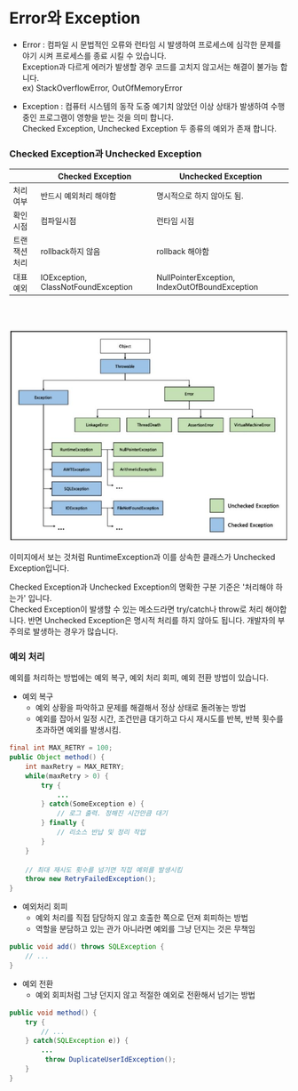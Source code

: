 # Error와 Exception

- Error : 컴파일 시 문법적인 오류와 런타임 시 발생하여 프로세스에 심각한 문제를 야기 시켜 프로세스를 종료 시킬 수 있습니다.  
Exception과 다르게 에러가 발생할 경우 코드를 고치지 않고서는 해결이 불가능 합니다.  
ex) StackOverflowError, OutOfMemoryError

- Exception : 컴퓨터 시스템의 동작 도중 예기치 않았던 이상 상태가 발생하여 수행 중인 프로그램이 영향을 받는 것을 의미 합니다.  
Checked Exception, Unchecked Exception 두 종류의 예외가 존재 합니다.  

### Checked Exception과 Unchecked Exception
||Checked Exception|Unchecked Exception|
|---|---|---|
|처리여부|반드시 예외처리 해야함|명시적으로 하지 않아도 됨.|
|확인시점|컴파일시점|런타임 시점|
|트랜잭션 처리|rollback하지 않음|rollback 해야함|
|대표 예외|IOException, ClassNotFoundException|NullPointerException, IndexOutOfBoundException|

<br/>
<br/>

![](https://github.com/ingsl/TIL/blob/e9c26f6d04c3426a2ef6a612680684969ae6df04/JAVA/image/exception_image.JPG)

이미지에서 보는 것처럼 RuntimeException과 이를 상속한 클래스가 Unchecked Exception입니다.  

Checked Exception과 Unchecked Exception의  명확한 구분 기준은 '처리해야 하는가' 입니다.  
Checked Exception이 발생할 수 있는 메소드라면 try/catch나 throw로 처리 해야합니다. 반면 Unchecked Exception은 명시적 처리를 하지 않아도 됩니다. 개발자의 부주의로 발생하는 경우가 많습니다.

### 예외 처리
예외를 처리하는 방법에는 예외 복구, 예외 처리 회피, 예외 전환 방법이 있습니다.

* 예외 복구
  * 예외 상황을 파악하고 문제를 해결해서 정상 상태로 돌려놓는 방법
  * 예외를 잡아서 일정 시간, 조건만큼 대기하고 다시 재시도를 반복, 반복 횟수를 초과하면 예외를 발생시킴.
```java
final int MAX_RETRY = 100;
public Object method() {
    int maxRetry = MAX_RETRY;
    while(maxRetry > 0) {
        try {
            ...
        } catch(SomeException e) {
            // 로그 출력. 정해진 시간만큼 대기
        } finally {
            // 리소스 반납 및 정리 작업
        }
    }

    // 최대 재시도 횟수를 넘기면 직접 예외를 발생시킴
    throw new RetryFailedException();
}
```

* 예외처리 회피
   * 예외 처리를 직접 담당하지 않고 호출한 쪽으로 던져 회피하는 방법
   * 역할을 분담하고 있는 관가 아니라면 예외를 그냥 던지는 것은 무책임
```java
public void add() throws SQLException {
    // ...
}
```

* 예외 전환
  * 예외 회피처럼 그냥 던지지 않고 적절한 예외로 전환해서 넘기는 방법
```java
public void method() {
    try {
        // ...
    } catch(SQLException e)) {
        ...
         throw DuplicateUserIdException();
    }
}
```







